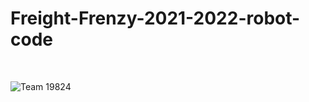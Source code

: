 # Freight-Frenzy-2021-2022-robot-code
<br />

![Team 19824](https://user-images.githubusercontent.com/104532860/165865301-ef542f01-9934-4417-aa00-68f0e0ebbb99.gif)
